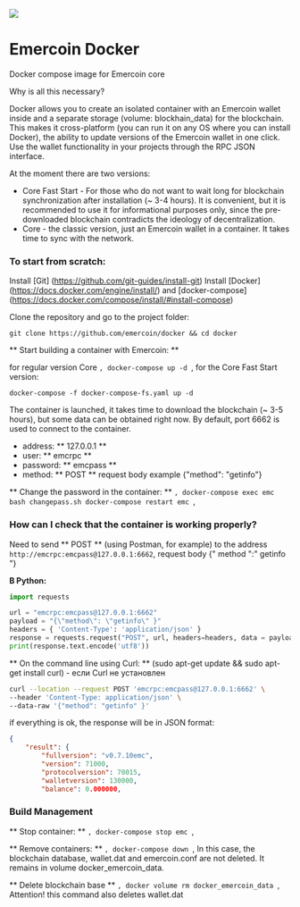 ![](https://github.com/emercoin/docker/blob/main/docker.png)

# Emercoin Docker
Docker compose image for Emercoin core

Why is all this necessary?

Docker allows you to create an isolated container with an Emercoin wallet inside and a separate storage (volume: blockhain_data) for the blockchain. This makes it cross-platform (you can run it on any OS where you can install Docker), the ability to update versions of the Emercoin wallet in one click. Use the wallet functionality in your projects through the RPC JSON interface.

At the moment there are two versions:
- Core Fast Start - For those who do not want to wait long for blockchain synchronization after installation (~ 3-4 hours). It is convenient, but it is recommended to use it for informational purposes only, since the pre-downloaded blockchain contradicts the ideology of decentralization.
- Core - the classic version, just an Emercoin wallet in a container. It takes time to sync with the network.

### To start from scratch:
 
Install [Git] (https://github.com/git-guides/install-git)
Install [Docker] (https://docs.docker.com/engine/install/) and [docker-compose] (https://docs.docker.com/compose/install/#install-compose)

Clone the repository and go to the project folder:
```
git clone https://github.com/emercoin/docker && cd docker
``` 

** Start building a container with Emercoin: **

for regular version Core
``,
docker-compose up -d
``,
for the Core Fast Start version:
```
docker-compose -f docker-compose-fs.yaml up -d
```

The container is launched, it takes time to download the blockchain (~ 3-5 hours), but some data can be obtained right now.
By default, port 6662 is used to connect to the container.

- address: ** 127.0.0.1 **
- user: ** emcrpc **
- password: ** emcpass **
- method: ** POST ** request body example {"method": "getinfo"}

** Change the password in the container: **
``,
docker-compose exec emc bash changepass.sh
docker-compose restart emc
``,

### How can I check that the container is working properly?
Need to send ** POST ** (using Postman, for example)
to the address `http://emcrpc:emcpass@127.0.0.1:6662`, request body {" method ":" getinfo "}

**В Python:**
```python
import requests

url = "emcrpc:emcpass@127.0.0.1:6662"
payload = "{\"method\": \"getinfo\" }"
headers = { 'Content-Type': 'application/json' }
response = requests.request("POST", url, headers=headers, data = payload)
print(response.text.encode('utf8'))
```

** On the command line using Curl: **
(sudo apt-get update && sudo apt-get install curl) - если Curl не установлен
```bash
curl --location --request POST 'emcrpc:emcpass@127.0.0.1:6662' \
--header 'Content-Type: application/json' \
--data-raw '{"method": "getinfo" }'
```
if everything is ok, the response will be in JSON format:
```JSON
{
    "result": {
        "fullversion": "v0.7.10emc",
        "version": 71000,
        "protocolversion": 70015,
        "walletversion": 130000,
        "balance": 0.000000,
```

### Build Management

** Stop container: **
``,
docker-compose stop emc
``,

** Remove containers: **
``,
docker-compose down
``,
In this case, the blockchain database, wallet.dat and emercoin.conf are not deleted. It remains in volume docker_emercoin_data.

** Delete blockchain base **
``,
docker volume rm docker_emercoin_data
``,
Attention! this command also deletes wallet.dat

